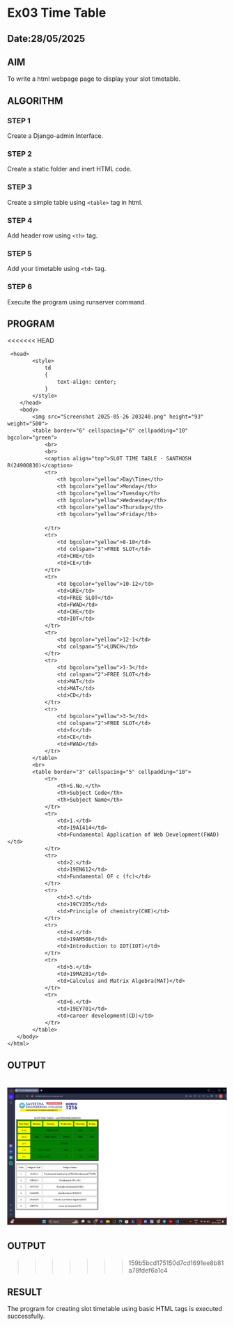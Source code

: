 # Ex03 Time Table
## Date:28/05/2025

## AIM
To write a html webpage page to display your slot timetable.

## ALGORITHM
### STEP 1
Create a Django-admin Interface.

### STEP 2
Create a static folder and inert HTML code.

### STEP 3
Create a simple table using ```<table>``` tag in html.

### STEP 4
Add header row using ```<th>``` tag.

### STEP 5
Add your timetable using ```<td>``` tag.

### STEP 6
Execute the program using runserver command.

## PROGRAM
<<<<<<< HEAD
```
 <head>
        <style>
            td
            {
                text-align: center;
            }
        </style>
    </head>
    <body>
        <img src="Screenshot 2025-05-26 203240.png" height="93" weight="500">
        <table border="6" cellspacing="6" cellpadding="10" bgcolor="green">
            <br>
            <br>
            <caption align="top">SLOT TIME TABLE - SANTHOSH R(24900830)</caption>
            <tr>
                <th bgcolor="yellow">Day\Time</th>
                <th bgcolor="yellow">Monday</th>
                <th bgcolor="yellow">Tuesday</th>
                <th bgcolor="yellow">Wednesday</th>
                <th bgcolor="yellow">Thursday</th>
                <th bgcolor="yellow">Friday</th>
                
            </tr>
            <tr>
                <td bgcolor="yellow">8-10</td>
                <td colspan="3">FREE SLOT</td>
                <td>CHE</td>
                <td>CE</td>
            </tr>
            <tr>
                <td bgcolor="yellow">10-12</td>
                <td>GRE</td>
                <td>FREE SLOT</td>
                <td>FWAD</td>
                <td>CHE</td>
                <td>IOT</td>
            </tr>
            <tr>
                <td bgcolor="yellow">12-1</td>
                <td colspan="5">LUNCH</td>
            </tr>
            <tr>
                <td bgcolor="yellow">1-3</td>
                <td colspan="2">FREE SLOT</td>
                <td>MAT</td>
                <td>MAT</td>
                <td>CD</td>
            </tr>
            <tr>
                <td bgcolor="yellow">3-5</td>
                <td colspan="2">FREE SLOT</td>
                <td>fc</td>
                <td>CE</td>
                <td>FWAD</td>
            </tr>
        </table>
        <br>
        <table border="3" cellspacing="5" cellpadding="10">
            <tr>
                <th>S.No.</th>
                <th>Subject Code</th>
                <th>Subject Name</th>
            </tr>
            <tr>
                <td>1.</td>
                <td>19AI414</td>
                <td>Fundamental Application of Web Development(FWAD)</td>
            </tr>
            <tr>
                <td>2.</td>
                <td>19EN612</td>
                <td>Fundamental OF c (fc)</td>
            </tr>
            <tr>
                <td>3.</td>
                <td>19CY205</td>
                <td>Principle of chemistry(CHE)</td>
            </tr>
            <tr>
                <td>4.</td>
                <td>19AM508</td>
                <td>Introduction to IOT(IOT)</td>
            </tr>
            <tr>
                <td>5.</td>
                <td>19MA201</td>
                <td>Calculus and Matrix Algebra(MAT)</td>
            </tr>
            <tr>
                <td>6.</td>
                <td>19EY701</td>
                <td>career development(CD)</td>
            </tr>
        </table>
   </body>
</html>
```

## OUTPUT
![alt text](<Screenshot 2025-05-28 214958.png>)
=======

## OUTPUT
>>>>>>> 159b5bcd175150d7cd1691ee8b81a78fdef6a1c4

## RESULT
The program for creating slot timetable using basic HTML tags is executed successfully.
